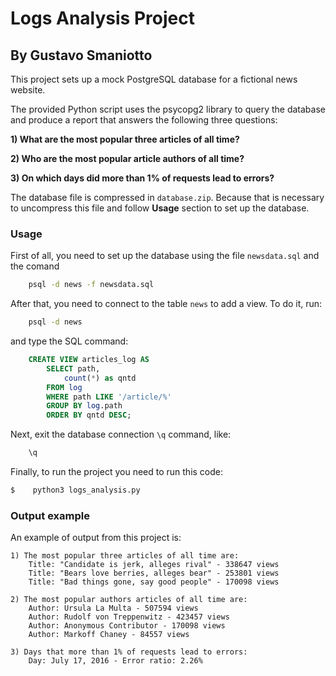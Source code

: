 # Logs Analysis Project
## By Gustavo Smaniotto

This project sets up a mock PostgreSQL database for a fictional news website.

The provided Python script uses the psycopg2 library to query the database and produce a report that answers the following three questions:

**1)  What are the most popular three articles of all time?**

**2)  Who are the most popular article authors of all time?**

**3) On which days did more than 1% of requests lead to errors?**


The database file is compressed in `database.zip`. Because that is necessary to uncompress this file and follow **Usage** section to set up the database.

### Usage

First of all, you need to set up the database using the file `newsdata.sql` and the comand

``` sh
    psql -d news -f newsdata.sql
```

After that, you need to connect to the table `news` to add a view. To do it, run:

```sh
    psql -d news
```

and type the SQL command:

```sql
    CREATE VIEW articles_log AS
        SELECT path,
            count(*) as qntd
        FROM log
        WHERE path LIKE '/article/%'
        GROUP BY log.path
        ORDER BY qntd DESC;
```

Next, exit the database connection `\q` command, like:

```sh
    \q
```

Finally, to run the project you need to run this code:

```sh
$    python3 logs_analysis.py
```

### Output example

An example of output from this project is:

```
1) The most popular three articles of all time are:
	Title: "Candidate is jerk, alleges rival" - 338647 views
	Title: "Bears love berries, alleges bear" - 253801 views
	Title: "Bad things gone, say good people" - 170098 views

2) The most popular authors articles of all time are:
	Author: Ursula La Multa - 507594 views
	Author: Rudolf von Treppenwitz - 423457 views
	Author: Anonymous Contributor - 170098 views
	Author: Markoff Chaney - 84557 views

3) Days that more than 1% of requests lead to errors:
	Day: July 17, 2016 - Error ratio: 2.26%
```
